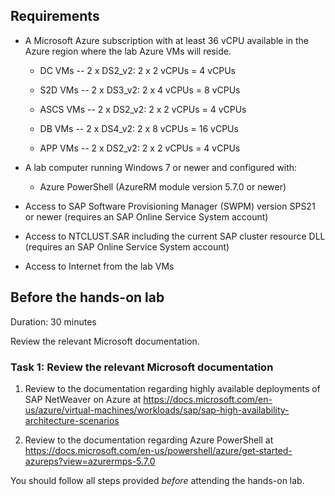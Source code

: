 
## Requirements

-   A Microsoft Azure subscription with at least 36 vCPU available in the Azure region where the lab Azure VMs will reside.

    -   DC VMs -- 2 x DS2\_v2: 2 x 2 vCPUs = 4 vCPUs

    -   S2D VMs -- 2 x DS3\_v2: 2 x 4 vCPUs = 8 vCPUs

    -   ASCS VMs -- 2 x DS2\_v2: 2 x 2 vCPUs = 4 vCPUs

    -   DB VMs -- 2 x DS4\_v2: 2 x 8 vCPUs = 16 vCPUs

    -   APP VMs -- 2 x DS2\_v2: 2 x 2 vCPUs = 4 vCPUs

-   A lab computer running Windows 7 or newer and configured with:

    -   Azure PowerShell (AzureRM module version 5.7.0 or newer)

-   Access to SAP Software Provisioning Manager (SWPM) version SPS21 or newer (requires an SAP Online Service System account)

-   Access to NTCLUST.SAR including the current SAP cluster resource DLL (requires an SAP Online Service System account)

-   Access to Internet from the lab VMs


## Before the hands-on lab

Duration: 30 minutes

Review the relevant Microsoft documentation.

### Task 1: Review the relevant Microsoft documentation 

1.  Review to the documentation regarding highly available deployments of SAP NetWeaver on Azure at <https://docs.microsoft.com/en-us/azure/virtual-machines/workloads/sap/sap-high-availability-architecture-scenarios>

2.  Review to the documentation regarding Azure PowerShell at <https://docs.microsoft.com/en-us/powershell/azure/get-started-azureps?view=azurermps-5.7.0>

You should follow all steps provided *before* attending the hands-on lab.